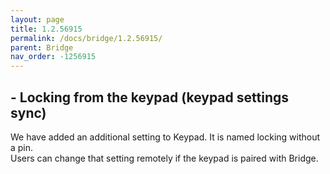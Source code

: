```yaml
---
layout: page
title: 1.2.56915
permalink: /docs/bridge/1.2.56915/
parent: Bridge
nav_order: -1256915
---
```


## 	- Locking from the keypad (keypad settings sync)

We have added an additional setting to Keypad. It is named locking without a pin.\
Users can change that setting remotely if the keypad is paired with Bridge.
